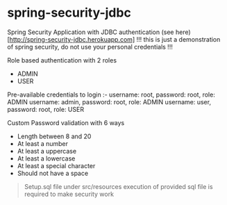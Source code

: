 # spring-security-jdbc
Spring Security Application with JDBC authentication 
(see here)[http://spring-security-jdbc.herokuapp.com]
!!! this is just a demonstration of spring security, do not use your personal credentials !!!

Role based authentication with 2 roles
  * ADMIN
  * USER

Pre-available credentials to login :-
username: root, password: root, role: ADMIN
username: admin, password: root, role: ADMIN
username: user, password: root, role: USER

Custom Password validation with 6 ways
 * Length between 8 and 20
 * At least a number
 * At least a uppercase
 * At least a lowercase
 * At least a special character
 * Should not have a space

>Setup.sql file under src/resources
>execution of provided sql file is required to make security work
